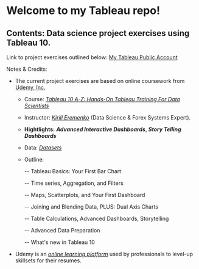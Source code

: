 # Welcome to my Tableau repo!
## Contents: Data science project exercises using Tableau 10.

Link to project exercises outlined below: [ My Tableau Public Account ](https://public.tableau.com/profile/czeoli.phd#!) 

Notes & Credits:
  * The current project exercises are based on online coursework from [Udemy, Inc.](https://www.udemy.com)

    - Course: [_Tableau 10 A-Z: Hands-On Tableau Training For Data Scientists_](https://www.udemy.com/tableau10/learn/v4/overview)

    - Instructor: [_Kirill Eremenko_](https://www.udemy.com/user/kirilleremenko) (Data Science & Forex Systems Expert).

    - **Hightlights:** __*Advanced Interactive Dashboards*__, __*Story Telling Dashboards*__

    - Data: [_Datasets_](https://www.superdatascience.com/tableau)

    - Outline:

      -- Tableau Basics: Your First Bar Chart

      -- Time series, Aggregation, and Filters

      -- Maps, Scatterplots, and Your First Dashboard

      -- Joining and Blending Data, PLUS: Dual Axis Charts

      -- Table Calculations, Advanced Dashboards, Storytelling

      -- Advanced Data Preparation

      -- What's new in Tableau 10

  * Udemy is an [_online learning platform_](https://en.wikipedia.org/wiki/Udemy) used by professionals to level-up skillsets for their resumes.
